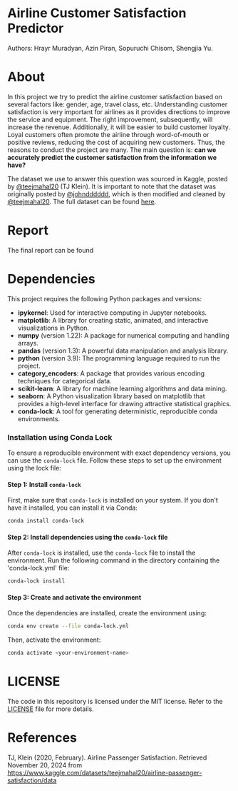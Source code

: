 # Airline Customer Satisfaction Predictor
Authors: Hrayr Muradyan, Azin Piran, Sopuruchi Chisom, Shengjia Yu.

# About

In this project we try to predict the airline customer satisfaction based on several factors like: gender, age, travel class, etc.
Understanding customer satisfaction is very important for airlines as it provides directions to improve the service and equipment. 
The right improvement, subsequently, will increase the revenue. Additionally, it will be easier to build customer loyalty.
Loyal customers often promote the airline through word-of-mouth or positive reviews, reducing the cost of acquiring new customers.
Thus, the reasons to conduct the project are many. The main question is: <b>can we accurately predict the customer satisfaction from the information we have? </b>

The dataset we use to answer this question was sourced in Kaggle, posted by [@teejmahal20](https://www.kaggle.com/teejmahal20) (TJ Klein). It is important to note that the dataset was originally posted by [@johndddddd](https://www.kaggle.com/datasets/johndddddd/customer-satisfaction), which is then modified and cleaned by [@teejmahal20](https://www.kaggle.com/teejmahal20). The full dataset can be found [here](https://www.kaggle.com/datasets/teejmahal20/airline-passenger-satisfaction).
# Report

The final report can be found

# Dependencies
This project requires the following Python packages and versions:

- **ipykernel**: Used for interactive computing in Jupyter notebooks.
- **matplotlib**: A library for creating static, animated, and interactive visualizations in Python.
- **numpy** (version 1.22): A package for numerical computing and handling arrays.
- **pandas** (version 1.3): A powerful data manipulation and analysis library.
- **python** (version 3.9): The programming language required to run the project.
- **category_encoders**: A package that provides various encoding techniques for categorical data.
- **scikit-learn**: A library for machine learning algorithms and data mining.
- **seaborn**: A Python visualization library based on matplotlib that provides a high-level interface for drawing attractive statistical graphics.
- **conda-lock**: A tool for generating deterministic, reproducible conda environments.

### Installation using Conda Lock

To ensure a reproducible environment with exact dependency versions, you can use the `conda-lock` file. Follow these steps to set up the environment using the lock file:

#### Step 1: Install `conda-lock`

First, make sure that `conda-lock` is installed on your system. If you don't have it installed, you can install it via Conda:

```bash
conda install conda-lock
```
#### Step 2: Install dependencies using the `conda-lock` file

After `conda-lock` is installed, use the `conda-lock` file to install the environment. Run the following command in the directory containing the 'conda-lock.yml' file:

```bash
conda-lock install
```
#### Step 3: Create and activate the environment
Once the dependencies are installed, create the environment using:

```bash
conda env create --file conda-lock.yml
```
Then, activate the environment:

```bash
conda activate <your-environment-name>
```

# LICENSE

The code in this repository is licensed under the MIT license. Refer to the [LICENSE](LICENSE) file for more details.

# References

TJ, Klein (2020, February). Airline Passenger Satisfaction. Retrieved November 20, 2024 from https://www.kaggle.com/datasets/teejmahal20/airline-passenger-satisfaction/data
